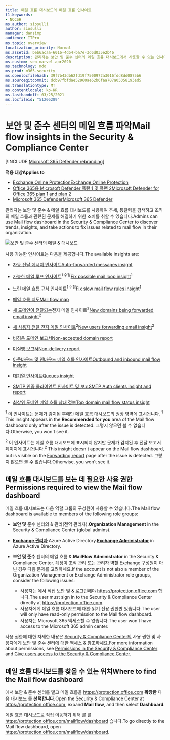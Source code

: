 ```yaml
---
title: 메일 흐름 대시보드의 메일 흐름 인사이트
f1.keywords:
- NOCSH
ms.author: siosulli
author: siosulli
manager: dansimp
audience: ITPro
ms.topic: overview
localization_priority: Normal
ms.assetid: beb6acaa-6016-4d54-ba7e-3d6d035e2b46
description: 관리자는 보안 및 준수 센터의 메일 흐름 대시보드에서 사용할 수 있는 인사이트 및 & 있습니다.
ms.custom: seo-marvel-apr2020
ms.technology: mdo
ms.prod: m365-security
ms.openlocfilehash: 39f7b43db62fd19f7500972a3016fdd8dd0875b6
ms.sourcegitcommit: dcb97fbfdae52960ae62b6faa707a05358193ed5
ms.translationtype: MT
ms.contentlocale: ko-KR
ms.lasthandoff: 03/25/2021
ms.locfileid: "51206289"
---
```

# <a name="mail-flow-insights-in-the-security--compliance-center"></a><span data-ttu-id="f1c32-103">보안 및 준수 센터의 메일 흐름 파악</span><span class="sxs-lookup"><span data-stu-id="f1c32-103">Mail flow insights in the Security & Compliance Center</span></span>

[!INCLUDE [Microsoft 365 Defender rebranding](../includes/microsoft-defender-for-office.md)]

<span data-ttu-id="f1c32-104">**적용 대상**</span><span class="sxs-lookup"><span data-stu-id="f1c32-104">**Applies to**</span></span>
- [<span data-ttu-id="f1c32-105">Exchange Online Protection</span><span class="sxs-lookup"><span data-stu-id="f1c32-105">Exchange Online Protection</span></span>](exchange-online-protection-overview.md)
- [<span data-ttu-id="f1c32-106">Office 365용 Microsoft Defender 플랜 1 및 플랜 2</span><span class="sxs-lookup"><span data-stu-id="f1c32-106">Microsoft Defender for Office 365 plan 1 and plan 2</span></span>](defender-for-office-365.md)
- [<span data-ttu-id="f1c32-107">Microsoft 365 Defender</span><span class="sxs-lookup"><span data-stu-id="f1c32-107">Microsoft 365 Defender</span></span>](../defender/microsoft-365-defender.md)

<span data-ttu-id="f1c32-108">관리자는 보안 및 준수 & 메일 흐름 대시보드를 사용하여 추세, 통찰력을 검색하고 조직의 메일 흐름과 관련된 문제를 해결하기 위한 조치를 취할 수 있습니다.</span><span class="sxs-lookup"><span data-stu-id="f1c32-108">Admins can use Mail flow dashboard in the Security & Compliance Center to discover trends, insights, and take actions to fix issues related to mail flow in their organization.</span></span>

![보안 및 준수 센터의 메일 & 대시보드](../../media/mail-flow-dashboard-v2.png)

<span data-ttu-id="f1c32-110">사용 가능한 인사이트는 다음을 제공합니다.</span><span class="sxs-lookup"><span data-stu-id="f1c32-110">The available insights are:</span></span>

- [<span data-ttu-id="f1c32-111">자동 전달 메시지 인사이트</span><span class="sxs-lookup"><span data-stu-id="f1c32-111">Auto-forwarded messages insight</span></span>](mfi-auto-forwarded-messages-report.md)

- <span data-ttu-id="f1c32-112">[가능한 메일 루프 인사이트](mfi-mail-loop-insight.md)<sup>1 수정</sup></span><span class="sxs-lookup"><span data-stu-id="f1c32-112">[Fix possible mail loop insight](mfi-mail-loop-insight.md)<sup>1</sup></span></span>

- <span data-ttu-id="f1c32-113">[느린 메일 흐름 규칙 인사이트](mfi-slow-mail-flow-rules-insight.md)<sup>1 수정</sup></span><span class="sxs-lookup"><span data-stu-id="f1c32-113">[Fix slow mail flow rules insight](mfi-slow-mail-flow-rules-insight.md)<sup>1</sup></span></span>

- [<span data-ttu-id="f1c32-114">메일 흐름 지도</span><span class="sxs-lookup"><span data-stu-id="f1c32-114">Mail flow map</span></span>](mfi-mail-flow-map-report.md)

- <span data-ttu-id="f1c32-115">[새 도메인이 전달되는](mfi-new-domains-being-forwarded-email.md)전자 메일 인사이트<sup>2</sup></span><span class="sxs-lookup"><span data-stu-id="f1c32-115">[New domains being forwarded email insight](mfi-new-domains-being-forwarded-email.md)<sup>2</sup></span></span>

- <span data-ttu-id="f1c32-116">[새 사용자 전달 전자 메일 인사이트](mfi-new-users-forwarding-email.md)<sup>2</sup></span><span class="sxs-lookup"><span data-stu-id="f1c32-116">[New users forwarding email insight](mfi-new-users-forwarding-email.md)<sup>2</sup></span></span>

- [<span data-ttu-id="f1c32-117">비허용 도메인 보고서</span><span class="sxs-lookup"><span data-stu-id="f1c32-117">Non-accepted domain report</span></span>](mfi-non-accepted-domain-report.md)

- [<span data-ttu-id="f1c32-118">미실행 보고서</span><span class="sxs-lookup"><span data-stu-id="f1c32-118">Non-delivery report</span></span>](mfi-non-delivery-report.md)

- [<span data-ttu-id="f1c32-119">아웃바운드 및 인바운드 메일 흐름 인사이트</span><span class="sxs-lookup"><span data-stu-id="f1c32-119">Outbound and inbound mail flow insight</span></span>](mfi-outbound-and-inbound-mail-flow.md)

- [<span data-ttu-id="f1c32-120">대기열 인사이트</span><span class="sxs-lookup"><span data-stu-id="f1c32-120">Queues insight</span></span>](mfi-queue-alerts-and-queues.md)

- [<span data-ttu-id="f1c32-121">SMTP 인증 클라이언트 인사이트 및 보고</span><span class="sxs-lookup"><span data-stu-id="f1c32-121">SMTP Auth clients insight and report</span></span>](mfi-smtp-auth-clients-report.md)

- [<span data-ttu-id="f1c32-122">최상위 도메인 메일 흐름 상태 정보</span><span class="sxs-lookup"><span data-stu-id="f1c32-122">Top domain mail flow status insight</span></span>](mfi-domain-mail-flow-status-insight.md)

<span data-ttu-id="f1c32-123"><sup>1</sup> 이 인사이트는 문제가 감지된 후에만 메일 흐름 대시보드의 권장 영역에 표시됩니다. </span><span class="sxs-lookup"><span data-stu-id="f1c32-123"><sup>1</sup> This insight appears in the **Recommended for you** area of the Mail flow dashboard only after the issue is detected.</span></span> <span data-ttu-id="f1c32-124">그렇지 않으면 볼 수 없습니다.</span><span class="sxs-lookup"><span data-stu-id="f1c32-124">Otherwise, you won't see it.</span></span>

<span data-ttu-id="f1c32-125"><sup>2</sup> 이 인사이트는 메일 흐름 대시보드에 표시되지 않지만 [](view-mail-flow-reports.md#forwarding-report) 문제가 감지된 후 전달 보고서 페이지에 표시됩니다.</span><span class="sxs-lookup"><span data-stu-id="f1c32-125"><sup>2</sup> This insight doesn't appear on the Mail flow dashboard, but is visible on the [Forwarding report](view-mail-flow-reports.md#forwarding-report) page after the issue is detected.</span></span> <span data-ttu-id="f1c32-126">그렇지 않으면 볼 수 없습니다.</span><span class="sxs-lookup"><span data-stu-id="f1c32-126">Otherwise, you won't see it.</span></span>

## <a name="permissions-required-to-view-the-mail-flow-dashboard"></a><span data-ttu-id="f1c32-127">메일 흐름 대시보드를 보는 데 필요한 사용 권한</span><span class="sxs-lookup"><span data-stu-id="f1c32-127">Permissions required to view the Mail flow dashboard</span></span>

<span data-ttu-id="f1c32-128">메일 흐름 대시보드는 다음 역할 그룹의 구성원이 사용할 수 있습니다.</span><span class="sxs-lookup"><span data-stu-id="f1c32-128">The Mail flow dashboard is available to members of the following role groups:</span></span>

- <span data-ttu-id="f1c32-129">**보안 및** 준수 센터의 & 관리(전역 관리자).</span><span class="sxs-lookup"><span data-stu-id="f1c32-129">**Organization Management** in the Security & Compliance Center (global admins).</span></span>

- <span data-ttu-id="f1c32-130">**[Exchange 관리자](/azure/active-directory/users-groups-roles/directory-assign-admin-roles#exchange-administrator)** Azure Active Directory.</span><span class="sxs-lookup"><span data-stu-id="f1c32-130">**[Exchange Administrator](/azure/active-directory/users-groups-roles/directory-assign-admin-roles#exchange-administrator)** in Azure Active Directory.</span></span>

- <span data-ttu-id="f1c32-131">**보안 및 준수** 센터의 메일 흐름 &.</span><span class="sxs-lookup"><span data-stu-id="f1c32-131">**MailFlow Administrator** in the Security & Compliance Center.</span></span> <span data-ttu-id="f1c32-132">계정이 조직 관리 또는 관리자 역할 Exchange 구성원이 아닌 경우 다음 문제를 고려하세요.</span><span class="sxs-lookup"><span data-stu-id="f1c32-132">If the account is not also a member of the Organization Management or Exchange Administrator role groups, consider the following issues:</span></span>
  - <span data-ttu-id="f1c32-133">사용자는 에서 직접 보안 및 & 로그인해야 <https://protection.office.com> 합니다.</span><span class="sxs-lookup"><span data-stu-id="f1c32-133">The user must sign in to the Security & Compliance Center directly at <https://protection.office.com>.</span></span>
  - <span data-ttu-id="f1c32-134">사용자에게 메일 흐름 대시보드에 대한 읽기 전용 권한만 있습니다.</span><span class="sxs-lookup"><span data-stu-id="f1c32-134">The user will only have read-only permission to the Mail flow dashboard.</span></span>
  - <span data-ttu-id="f1c32-135">사용자는 Microsoft 365 액세스할 수 없습니다.</span><span class="sxs-lookup"><span data-stu-id="f1c32-135">The user won't have access to the Microsoft 365 admin center.</span></span>

<span data-ttu-id="f1c32-136">사용 권한에 대한 자세한 내용은 [Security & Compliance Center의](permissions-in-the-security-and-compliance-center.md) 사용 권한 및 사용자에게 보안 및 준수 센터에 대한 액세스 [& 참조하세요.](grant-access-to-the-security-and-compliance-center.md)</span><span class="sxs-lookup"><span data-stu-id="f1c32-136">For more information about permissions, see [Permissions in the Security & Compliance Center](permissions-in-the-security-and-compliance-center.md) and [Give users access to the Security & Compliance Center](grant-access-to-the-security-and-compliance-center.md).</span></span>

## <a name="where-to-find-the-mail-flow-dashboard"></a><span data-ttu-id="f1c32-137">메일 흐름 대시보드를 찾을 수 있는 위치</span><span class="sxs-lookup"><span data-stu-id="f1c32-137">Where to find the Mail flow dashboard</span></span>

<span data-ttu-id="f1c32-138">에서 보안 & 준수 센터를 열고 메일 흐름을 <https://protection.office.com> **확장한** 다음 대시보드 를 **선택합니다.**</span><span class="sxs-lookup"><span data-stu-id="f1c32-138">Open the Security & Compliance Center at <https://protection.office.com>, expand **Mail flow**, and then select **Dashboard**.</span></span>

<span data-ttu-id="f1c32-139">메일 흐름 대시보드로 직접 이동하기 위해 를 를 <https://protection.office.com/mailflow/dashboard> 습니다.</span><span class="sxs-lookup"><span data-stu-id="f1c32-139">To go directly to the Mail flow dashboard, open <https://protection.office.com/mailflow/dashboard>.</span></span>